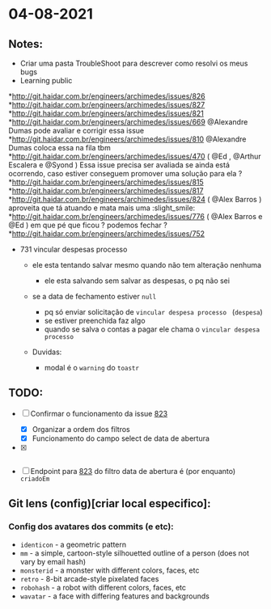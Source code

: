 # 04-08-2021

## Notes:

- Criar uma pasta TroubleShoot para descrever como resolvi os meus bugs
- Learning public

*http://git.haidar.com.br/engineers/archimedes/issues/826
*http://git.haidar.com.br/engineers/archimedes/issues/827
*http://git.haidar.com.br/engineers/archimedes/issues/821
*http://git.haidar.com.br/engineers/archimedes/issues/669 @Alexandre Dumas pode avaliar e corrigir essa issue
*http://git.haidar.com.br/engineers/archimedes/issues/810 @Alexandre Dumas coloca essa na fila tbm
*http://git.haidar.com.br/engineers/archimedes/issues/470 ( @Ed , @Arthur Escalera e @Syond ) Essa issue precisa ser avaliada se ainda está ocorrendo, caso estiver conseguem promover uma solução para ela ?
*http://git.haidar.com.br/engineers/archimedes/issues/815
*http://git.haidar.com.br/engineers/archimedes/issues/817
*http://git.haidar.com.br/engineers/archimedes/issues/824 ( @Alex Barros ) aproveita que tá atuando e mata mais uma :slight_smile:
*http://git.haidar.com.br/engineers/archimedes/issues/776 ( @Alex Barros e @Ed ) em que pé que ficou ? podemos fechar ?
*http://git.haidar.com.br/engineers/archimedes/issues/752

- 731 vincular despesas processo
  - ele esta tentando salvar mesmo quando não tem alteração nenhuma
    - ele esta salvando sem salvar as despesas, o pq não sei
  
  - se a data de fechamento estiver `null` 
    - pq só enviar solicitação de `vincular despesa processo ` (`despesa`) 
    - se estiver preenchida faz algo
    - quando se salva o contas a pagar ele chama o `vincular despesa processo`
  - Duvidas:
    - modal é o `warning` do `toastr`


## TODO:

* [ ] Confirmar o funcionamento da issue [823](http://git.haidar.com.br/engineers/archimedes/issues/823)
  * [x] Organizar a ordem dos filtros
  * [x] Funcionamento do campo select de data de abertura
* [x] ~~~Falar com a Agda sobre se esta pronto o endpoint do filtro de `dataAbertura` em invoice (e aproveitar para ver se as meninas testaram o sistema, falta a Angélica)~~~
* [ ] Endpoint para [823](http://git.haidar.com.br/engineers/archimedes/issues/823) do filtro data de abertura é (por enquanto) `criadoEm`





## Git lens (config)[criar local especifico]:

### Config dos avatares dos commits (e etc):
- `identicon` - a geometric pattern
- `mm` - a simple, cartoon-style silhouetted outline of a person (does not vary by email hash)
- `monsterid` - a monster with different colors, faces, etc
- `retro` - 8-bit arcade-style pixelated faces
- `robohash` - a robot with different colors, faces, etc
- `wavatar` - a face with differing features and backgrounds

